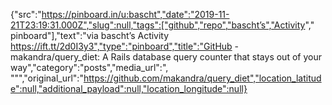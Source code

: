 {"src":"https://pinboard.in/u:bascht","date":"2019-11-21T23:19:31.000Z","slug":null,"tags":["github","repo","bascht’s","Activity"," pinboard"],"text":"via bascht’s Activity https://ift.tt/2d0I3y3","type":"pinboard","title":"GitHub - makandra/query_diet: A Rails database query counter that stays out of your way","category":"posts","media_url":", \"\"","original_url":"https://github.com/makandra/query_diet","location_latitude":null,"additional_payload":null,"location_longitude":null}